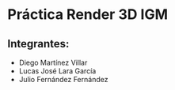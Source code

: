 # Práctica Render 3D IGM

## Integrantes:
- Diego Martínez Villar
- Lucas José Lara García
- Julio Fernández Fernández
